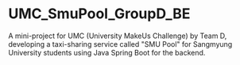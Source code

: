 # UMC_SmuPool_GroupD_BE
A mini-project for UMC (University MakeUs Challenge) by Team D, developing a taxi-sharing service called "SMU Pool" for Sangmyung University students using Java Spring Boot for the backend.
